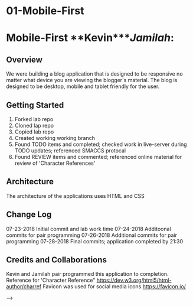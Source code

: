 # 01-Mobile-First

# Mobile-First  **Kevin****Jamilah*:

## Overview
We were building a blog application that is designed to be responsive no matter what device you are viewing the blogger's material. 
The blog is designed to be desktop, mobile and tablet friendly for the user. 

## Getting Started
1. Forked lab repo
2. Cloned lap repo
3. Copied lab repo
4. Created working working branch
5. Found TODO items and completed; checked work in live-server during TODO updates; referenced SMACCS protocal 
6. Found REVIEW items and commented; referenced online material for review of 'Character References' 

## Architecture
The architecture of the applications uses HTML and CSS

## Change Log
07-23-2018 Initial commit and lab work time
07-24-2018 Additoonal commits for pair programming
07-26-2018 Additional commits for pair programming
07-28-2018 Final commits; application completed by 21:30 

## Credits and Collaborations
Kevin and Jamilah pair programmed this application to completion. 
Reference for 'Character Reference" https://dev.w3.org/html5/html-author/charref 
Favicon was used for social media icons https://favicon.io/ 

--> 
